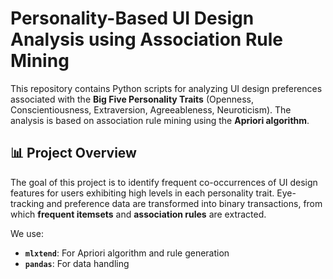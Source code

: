 # Personality-Based UI Design Analysis using Association Rule Mining

This repository contains Python scripts for analyzing UI design preferences associated with the **Big Five Personality Traits** (Openness, Conscientiousness, Extraversion, Agreeableness, Neuroticism). The analysis is based on association rule mining using the **Apriori algorithm**.

## 📊 Project Overview

The goal of this project is to identify frequent co-occurrences of UI design features for users exhibiting high levels in each personality trait. Eye-tracking and preference data are transformed into binary transactions, from which **frequent itemsets** and **association rules** are extracted.

We use:
- **`mlxtend`**: For Apriori algorithm and rule generation
- **`pandas`**: For data handling
